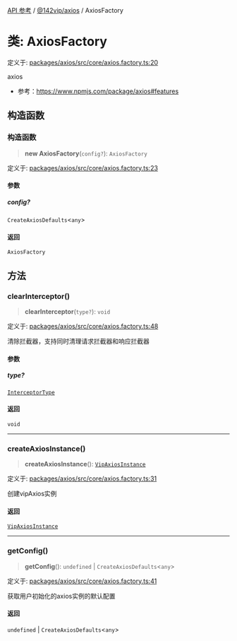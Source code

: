 [API 参考](../../../index.md) / [@142vip/axios](../index.md) / AxiosFactory

# 类: AxiosFactory

定义于: [packages/axios/src/core/axios.factory.ts:20](https://github.com/142vip/core-x/blob/7cfc2fa6b24172631d6526590fc6ea4be89357c6/packages/axios/src/core/axios.factory.ts#L20)

axios
- 参考：https://www.npmjs.com/package/axios#features

## 构造函数

### 构造函数

> **new AxiosFactory**(`config?`): `AxiosFactory`

定义于: [packages/axios/src/core/axios.factory.ts:23](https://github.com/142vip/core-x/blob/7cfc2fa6b24172631d6526590fc6ea4be89357c6/packages/axios/src/core/axios.factory.ts#L23)

#### 参数

##### config?

`CreateAxiosDefaults`\<`any`\>

#### 返回

`AxiosFactory`

## 方法

### clearInterceptor()

> **clearInterceptor**(`type?`): `void`

定义于: [packages/axios/src/core/axios.factory.ts:48](https://github.com/142vip/core-x/blob/7cfc2fa6b24172631d6526590fc6ea4be89357c6/packages/axios/src/core/axios.factory.ts#L48)

清除拦截器，支持同时清理请求拦截器和响应拦截器

#### 参数

##### type?

[`InterceptorType`](../enumerations/InterceptorType.md)

#### 返回

`void`

***

### createAxiosInstance()

> **createAxiosInstance**(): [`VipAxiosInstance`](../interfaces/VipAxiosInstance.md)

定义于: [packages/axios/src/core/axios.factory.ts:31](https://github.com/142vip/core-x/blob/7cfc2fa6b24172631d6526590fc6ea4be89357c6/packages/axios/src/core/axios.factory.ts#L31)

创建vipAxios实例

#### 返回

[`VipAxiosInstance`](../interfaces/VipAxiosInstance.md)

***

### getConfig()

> **getConfig**(): `undefined` \| `CreateAxiosDefaults`\<`any`\>

定义于: [packages/axios/src/core/axios.factory.ts:41](https://github.com/142vip/core-x/blob/7cfc2fa6b24172631d6526590fc6ea4be89357c6/packages/axios/src/core/axios.factory.ts#L41)

获取用户初始化的axios实例的默认配置

#### 返回

`undefined` \| `CreateAxiosDefaults`\<`any`\>
